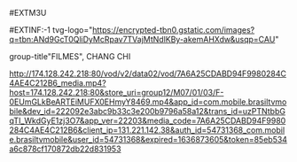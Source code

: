 #EXTM3U

#EXTINF:-1 tvg-logo="https://encrypted-tbn0.gstatic.com/images?q=tbn:ANd9GcT0QliDyMcRpav7TVajMtNdlKBy-akemAHXdw&usqp=CAU"

group-title"FILMES", CHANG CHI

http://174.128.242.218:80/vod/v2/data02/vod/7A6A25CDABD94F9980284C4AE4C212B6_media.mp4?host=174.128.242.218:80&store_uri=group12/M07/01/03/F-0EUmGLkBeARTEiMUFX0EHmyY8469.mp4&app_id=com.mobile.brasiltvmobile&dev_id=222092e3abc9b33c3e200b9796a58a12&trans_id=uzPTNtbbGqTI_WkdGyE1zj3O7&app_ver=22203&media_code=7A6A25CDABD94F9980284C4AE4C212B6&client_ip=131.221.142.38&auth_id=54731368_com.mobile.brasiltvmobile&user_id=54731368&expired=1636873605&token=85eb534a6c878cf170872db22d831953
